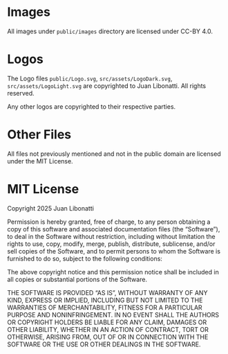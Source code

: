 # Images

All images under `public/images` directory are licensed under CC-BY 4.0. 

# Logos

The Logo files `public/Logo.svg`, `src/assets/LogoDark.svg`, `src/assets/LogoLight.svg` are copyrighted to Juan Libonatti. All rights reserved.

Any other logos are copyrighted to their respective parties.

# Other Files

All files not previously mentioned and not in the public domain are licensed under the MIT License.

# MIT License

Copyright 2025 Juan Libonatti

Permission is hereby granted, free of charge, to any person obtaining a copy of this software and associated documentation files (the “Software”), to deal in the Software without restriction, including without limitation the rights to use, copy, modify, merge, publish, distribute, sublicense, and/or sell copies of the Software, and to permit persons to whom the Software is furnished to do so, subject to the following conditions:

The above copyright notice and this permission notice shall be included in all copies or substantial portions of the Software.

THE SOFTWARE IS PROVIDED “AS IS”, WITHOUT WARRANTY OF ANY KIND, EXPRESS OR IMPLIED, INCLUDING BUT NOT LIMITED TO THE WARRANTIES OF MERCHANTABILITY, FITNESS FOR A PARTICULAR PURPOSE AND NONINFRINGEMENT. IN NO EVENT SHALL THE AUTHORS OR COPYRIGHT HOLDERS BE LIABLE FOR ANY CLAIM, DAMAGES OR OTHER LIABILITY, WHETHER IN AN ACTION OF CONTRACT, TORT OR OTHERWISE, ARISING FROM, OUT OF OR IN CONNECTION WITH THE SOFTWARE OR THE USE OR OTHER DEALINGS IN THE SOFTWARE.